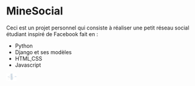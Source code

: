 # MineSocial
Ceci est un projet personnel qui consiste à réaliser une petit réseau social étudiant inspiré de Facebook fait en :
- Python 
- Django et ses modèles
- HTML,CSS
- Javascript

<img weight="20" height="20" src="https://github.com/mlaminebah/MineSocial/blob/main/internaute.png">
